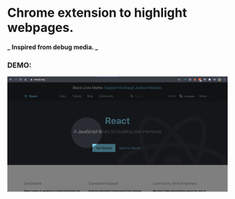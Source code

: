 # Chrome extension to highlight webpages.

**_ Inspired from debug media. _**

### DEMO:

![Screenshot](screenshot.png)
